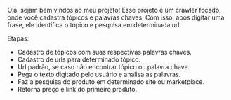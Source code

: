 Olá, sejam bem vindos ao meu projeto!
Esse projeto é um crawler focado, onde você cadastra tópicos e palavras chaves. Com isso, após digitar uma frase, ele identifica o tópico e pesquisa em determinada url.

Etapas:
- Cadastro de tópicos com suas respectivas palavras chaves.
- Cadastro de urls para determinado tópico.
- Url padrão, se caso não encontrar tópico ou palavra chave.
- Pega o texto digitado pelo usuário e analisa as palavras.
- Faz a pesquisa do produto em determinado site ou marketplace.
- Retorna preço e link do primeiro produto.